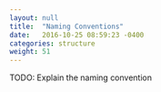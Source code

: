 ```yaml
---
layout: null
title:  "Naming Conventions"
date:   2016-10-25 08:59:23 -0400
categories: structure
weight: 51
---
```


TODO: Explain the naming convention
